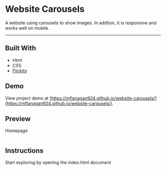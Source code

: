 # Website Carousels

A website using carousels to show images. In addtion, it is responsive and works well on mobile.

---

## Built With
* Html
* CSS
* [Flickity](https://flickity.metafizzy.co/)

## Demo

View project demo at [https://mflanagan924.github.io/website-carousels/](https://mflanagan924.github.io/website-carousels/).

## Preview

Homepage

<img src=""></img>

## Instructions

Start exploring by opening the index.html document
